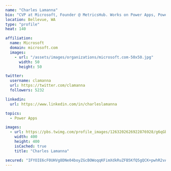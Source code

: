 ```yaml
---
name: "Charles Lamanna"
bio: "CVP at Microsoft, Founder @ MetricsHub. Works on Power Apps, Power Automate, Power Virtual Agent, Common Data Service and Dynamics 365."
location: Bellevue, WA
type: "profile"
heat: 140

affiliation:
  name: Microsoft
  domain: microsoft.com
  images:
    - url: "/assets/images/organizations/microsoft.com-50x50.jpg"
      width: 50
      height: 50

twitter:
  username: clamanna
  url: https://twitter.com/clamanna
  followers: 5232

linkedin:
  url: https://www.linkedin.com/in/charleslamanna

topics:
  - Power Apps

images:
  - url: https://pbs.twimg.com/profile_images/1263202626922876928/g6qGbHZ-_400x400.jpg
    width: 400
    height: 400
    isCached: true
    title: "Charles Lamanna"

secured: "IFYOIE6cF0UHVg8DNe04boyZGcBOWoqqKFimXdkRuZFB5KfQ5gQCK+pwhR2vAA1IWFBkonGAiQIQIPnqvammO8B6MzDS11xs1hhE3r+QfrP2W5KxaU6HlvDz+95wrzilMQEGMLaTXMtp6yl29qUmAfAYJBxPvrE7LPsNJUrSfi5DxF5idG+KxC5RAOpOW/tXK8D4DAVm5q+FN2/5OhVnaANhThXlkicnsxwoTAd5qhvTFK5eQ1NxJdwg/LWYP8BEbkU7wrOopF3Q+aDJBOdAdJ753MB0170kTxia1vvXdMDpbVbwBSo6wCzNMiX6AgaZsTPb/OTUlfZCFgoT3eS0bVQwz7ZIIUelR4tZoL4ChUTxTOtzW783a/HcRNFEcKQoJb4i1iGfGbhBUDKWZVo1pYiLn88TGFd16GilAxz8Q4s=;T6J00sc0ooI6JOENaIG8iA=="
---
```



